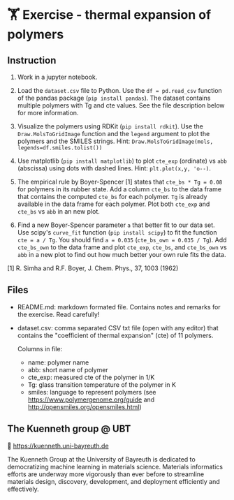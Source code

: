 # 🏋 Exercise - thermal expansion of polymers



## Instruction

1. Work in a jupyter notebook.

1. Load the `dataset.csv` file to Python. Use the `df = pd.read_csv` function of the pandas package (`pip install pandas`). The dataset contains multiple polymers with Tg and cte values. See the file description below for more information. 

2. Visualize the polymers using RDKit (`pip install rdkit`). Use the `Draw.MolsToGridImage` function and the `legend` argument to plot the polymers and the SMILES strings. Hint: `Draw.MolsToGridImage(mols, legends=df.smiles.tolist())`

3. Use matplotlib (`pip install matplotlib`) to plot `cte_exp` (ordinate) vs `abb` (abscissa) using dots with dashed lines. Hint: `plt.plot(x,y, 'o--)`.

4. The empirical rule by Boyer-Spencer [1] states that `cte_bs * Tg = 0.08` for polymers in its rubber state. Add a column `cte_bs` to the data frame that contains the computed `cte_bs` for each polymer. `Tg` is already available in the data frame for each polymer. Plot both `cte_exp` and `cte_bs` vs `abb` in an new plot.

5. Find a new Boyer-Spencer parameter `a` that better fit to our data set. Use scipy's `curve_fit` function (`pip install scipy`) to fit the function `cte = a / Tg`. You should find `a = 0.035` (`cte_bs_own = 0.035 / Tg`). Add `cte_bs_own` to the data frame and plot `cte_exp`, `cte_bs`, and `cte_bs_own` vs `abb` in a new plot to find out how much better your own rule fits the data.


[1] R. Simha and R.F. Boyer, J. Chem. Phys., 37, 1003 (1962)


## Files

 - README.md: markdown formated file. Contains notes and remarks for the exercise. Read carefully!

 - dataset.csv: comma separated CSV txt file (open with any editor) that contains the "coefficient of thermal expansion" (cte) of 11 polymers. 
    
    Columns in file: 
    - name: polymer name
    - abb: short name of polymer 
    - cte_exp: measured cte of the polymer in 1/K
    - Tg: glass transition temperature of the polymer in K
    - smiles: language to represent polymers (see https://www.polymergenome.org/guide and http://opensmiles.org/opensmiles.html)


## The Kuenneth group @ UBT

👀 https://kuenneth.uni-bayreuth.de

The Kuenneth Group at the University of Bayreuth is dedicated to democratizing machine learning in materials science. Materials informatics efforts are underway more vigorously than ever before to streamline materials design, discovery, development, and deployment efficiently and effectively. 
